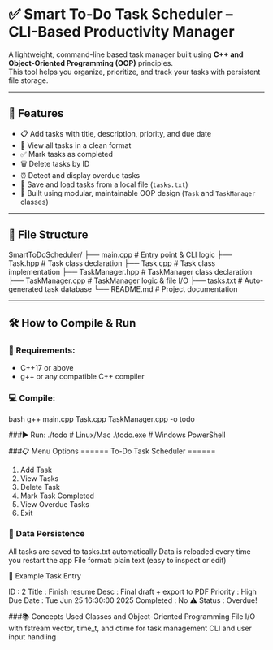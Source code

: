 # ✅ Smart To-Do Task Scheduler – CLI-Based Productivity Manager

A lightweight, command-line based task manager built using **C++ and Object-Oriented Programming (OOP)** principles.  
This tool helps you organize, prioritize, and track your tasks with persistent file storage.

---

## 🚀 Features

- 📋 Add tasks with title, description, priority, and due date
- 🔎 View all tasks in a clean format
- ✅ Mark tasks as completed
- 🗑️ Delete tasks by ID
- ⏰ Detect and display overdue tasks
- 💾 Save and load tasks from a local file (`tasks.txt`)
- 🧠 Built using modular, maintainable OOP design (`Task` and `TaskManager` classes)

---

## 📁 File Structure

SmartToDoScheduler/
├── main.cpp # Entry point & CLI logic
├── Task.hpp # Task class declaration
├── Task.cpp # Task class implementation
├── TaskManager.hpp # TaskManager class declaration
├── TaskManager.cpp # TaskManager logic & file I/O
├── tasks.txt # Auto-generated task database
└── README.md # Project documentation


---

## 🛠 How to Compile & Run

### 📌 Requirements:
- C++17 or above
- g++ or any compatible C++ compiler

### 💻 Compile:
bash
g++ main.cpp Task.cpp TaskManager.cpp -o todo

###▶️ Run:
./todo       # Linux/Mac
.\todo.exe   # Windows PowerShell

###📋 Menu Options
====== To-Do Task Scheduler ======
1. Add Task
2. View Tasks
3. Delete Task
4. Mark Task Completed
5. View Overdue Tasks
6. Exit

### 🧠 Data Persistence
All tasks are saved to tasks.txt automatically
Data is reloaded every time you restart the app
File format: plain text (easy to inspect or edit)

🔐 Example Task Entry

ID        : 2
Title     : Finish resume
Desc      : Final draft + export to PDF
Priority  : High
Due Date  : Tue Jun 25 16:30:00 2025
Completed : No
⚠️ Status   : Overdue!


###📚 Concepts Used
Classes and Object-Oriented Programming
File I/O with fstream
vector, time_t, and ctime for task management
CLI and user input handling
